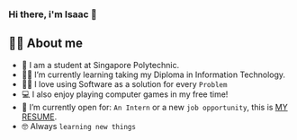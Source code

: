 ### Hi there, i'm Isaac 👋

## :sassy_man:  About me
- :school: I am a student at Singapore Polytechnic.
- :student: I’m currently learning taking my Diploma in Information Technology.
- :technologist: I love using Software as a solution for every `Problem`
- :computer: I also enjoy playing computer games in my free time!
- :thinking: I’m currently open for: `An Intern` or a new `job opportunity`, this is [MY RESUME](https://ipecportfolio.wordpress.com).
- :nerd_face: Always `learning new things`

<!--
**isaacpeh/isaacpeh** is a ✨ _special_ ✨ repository because its `README.md` (this file) appears on your GitHub profile.

Here are some ideas to get you started:

- 🔭 I’m currently working on ...
- 🌱 I’m currently learning ...
- 👯 I’m looking to collaborate on ...
- 🤔 I’m looking for help with ...
- 💬 Ask me about ...
- 📫 How to reach me: ...
- 😄 Pronouns: ...
- ⚡ Fun fact: ...
-->
